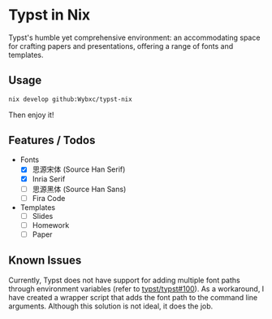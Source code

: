 # Typst in Nix

Typst's humble yet comprehensive environment: an accommodating space for crafting papers and presentations, offering a range of fonts and templates.

## Usage

```sh
nix develop github:Wybxc/typst-nix
```

Then enjoy it!

## Features / Todos

- Fonts
  - [x] 思源宋体 (Source Han Serif)
  - [x] Inria Serif
  - [ ] 思源黑体 (Source Han Sans)
  - [ ] Fira Code
- Templates
  - [ ] Slides
  - [ ] Homework
  - [ ] Paper

## Known Issues

Currently, Typst does not have support for adding multiple font paths through environment variables (refer to [typst/typst#100](https://github.com/typst/typst/issues/100)). As a workaround, I have created a wrapper script that adds the font path to the command line arguments. Although this solution is not ideal, it does the job.
